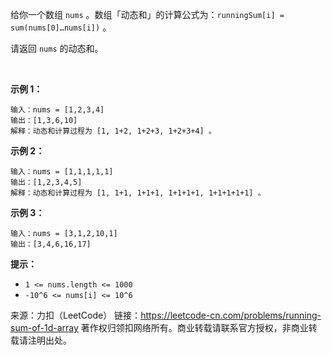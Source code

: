 给你一个数组 ```nums``` 。数组「动态和」的计算公式为：```runningSum[i] = sum(nums[0]…nums[i])``` 。

请返回 ```nums``` 的动态和。

 

**示例 1：**
```
输入：nums = [1,2,3,4]
输出：[1,3,6,10]
解释：动态和计算过程为 [1, 1+2, 1+2+3, 1+2+3+4] 。
```
**示例 2：**
```
输入：nums = [1,1,1,1,1]
输出：[1,2,3,4,5]
解释：动态和计算过程为 [1, 1+1, 1+1+1, 1+1+1+1, 1+1+1+1+1] 。
```
**示例 3：**
```
输入：nums = [3,1,2,10,1]
输出：[3,4,6,16,17]
```

**提示：**

* ```1 <= nums.length <= 1000```
* ```-10^6 <= nums[i] <= 10^6```

来源：力扣（LeetCode）
链接：https://leetcode-cn.com/problems/running-sum-of-1d-array
著作权归领扣网络所有。商业转载请联系官方授权，非商业转载请注明出处。
